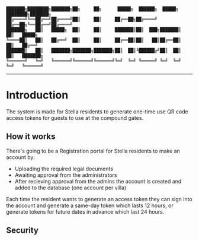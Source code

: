 ```
                           
███████╗████████╗███████╗██╗     ██╗      █████╗  ██████╗  █████╗ ████████╗███████╗
██╔════╝╚══██╔══╝██╔════╝██║     ██║     ██╔══██╗██╔════╝ ██╔══██╗╚══██╔══╝██╔════╝
███████╗   ██║   █████╗  ██║     ██║     ███████║██║  ███╗███████║   ██║   █████╗  
╚════██║   ██║   ██╔══╝  ██║     ██║     ██╔══██║██║   ██║██╔══██║   ██║   ██╔══╝  
███████║   ██║   ███████╗███████╗███████╗██║  ██║╚██████╔╝██║  ██║   ██║   ███████╗
╚══════╝   ╚═╝   ╚══════╝╚══════╝╚══════╝╚═╝  ╚═╝ ╚═════╝ ╚═╝  ╚═╝   ╚═╝   ╚══════╝                                                                                                                                                            
```

---

# Introduction

The system is made for Stella residents to generate one-time use QR code access tokens for guests to use at the compound gates.

## How it works

There's going to be a Registration portal for Stella residents to make an account by:
- Uploading the required legal documents
- Awaiting approval from the administrators
- After recieving approval from the admins the account is created and added to the database (one account per villa)

Each time the resident wants to generate an access token they can sign into the account and generate a same-day token which lasts 12 hours, or generate tokens for future dates in advance
which last 24 hours.

## Security

